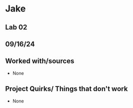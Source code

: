 # Jake
## Lab 02
## 09/16/24 
## Worked with/sources 
* None
## Project Quirks/ Things that don't work
* None
